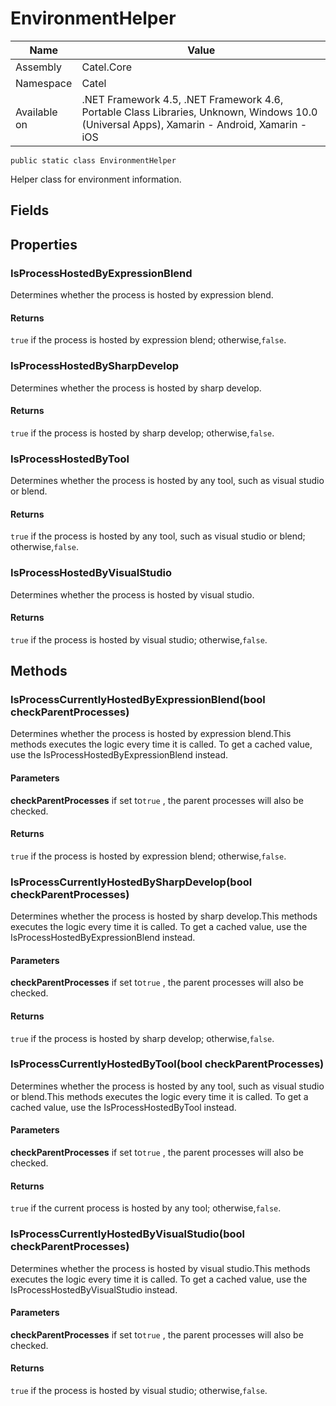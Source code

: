 

# EnvironmentHelper

Name|Value
---|---
Assembly|Catel.Core
Namespace|Catel
Available on|.NET Framework 4.5, .NET Framework 4.6, Portable Class Libraries, Unknown, Windows 10.0 (Universal Apps), Xamarin - Android, Xamarin - iOS

```
public static class EnvironmentHelper
```

Helper class for environment information.



## Fields

## Properties

### IsProcessHostedByExpressionBlend

Determines whether the process is hosted by expression blend.

#### Returns

`true` if the process is hosted by expression blend; otherwise,`false`.



### IsProcessHostedBySharpDevelop

Determines whether the process is hosted by sharp develop.

#### Returns

`true` if the process is hosted by sharp develop; otherwise,`false`.



### IsProcessHostedByTool

Determines whether the process is hosted by any tool, such as visual studio or blend.

#### Returns

`true` if the process is hosted by any tool, such as visual studio or blend; otherwise,`false`.



### IsProcessHostedByVisualStudio

Determines whether the process is hosted by visual studio.

#### Returns

`true` if the process is hosted by visual studio; otherwise,`false`.



## Methods

### IsProcessCurrentlyHostedByExpressionBlend(bool checkParentProcesses)

Determines whether the process is hosted by expression blend.This methods executes the logic every time it is called. To get a cached value, use the IsProcessHostedByExpressionBlend instead.

#### Parameters

**checkParentProcesses**
if set to`true` , the parent processes will also be checked.

#### Returns

`true` if the process is hosted by expression blend; otherwise,`false`.



### IsProcessCurrentlyHostedBySharpDevelop(bool checkParentProcesses)

Determines whether the process is hosted by sharp develop.This methods executes the logic every time it is called. To get a cached value, use the IsProcessHostedByExpressionBlend instead.

#### Parameters

**checkParentProcesses**
if set to`true` , the parent processes will also be checked.

#### Returns

`true` if the process is hosted by sharp develop; otherwise,`false`.



### IsProcessCurrentlyHostedByTool(bool checkParentProcesses)

Determines whether the process is hosted by any tool, such as visual studio or blend.This methods executes the logic every time it is called. To get a cached value, use the IsProcessHostedByTool instead.

#### Parameters

**checkParentProcesses**
if set to`true` , the parent processes will also be checked.

#### Returns

`true` if the current process is hosted by any tool; otherwise,`false`.



### IsProcessCurrentlyHostedByVisualStudio(bool checkParentProcesses)

Determines whether the process is hosted by visual studio.This methods executes the logic every time it is called. To get a cached value, use the IsProcessHostedByVisualStudio instead.

#### Parameters

**checkParentProcesses**
if set to`true` , the parent processes will also be checked.

#### Returns

`true` if the process is hosted by visual studio; otherwise,`false`.



